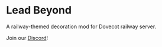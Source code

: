 # Lead Beyond

A railway-themed decoration mod for Dovecot railway server.

Join our [Discord](https://discord.gg/hvSZmxMVYU)!

